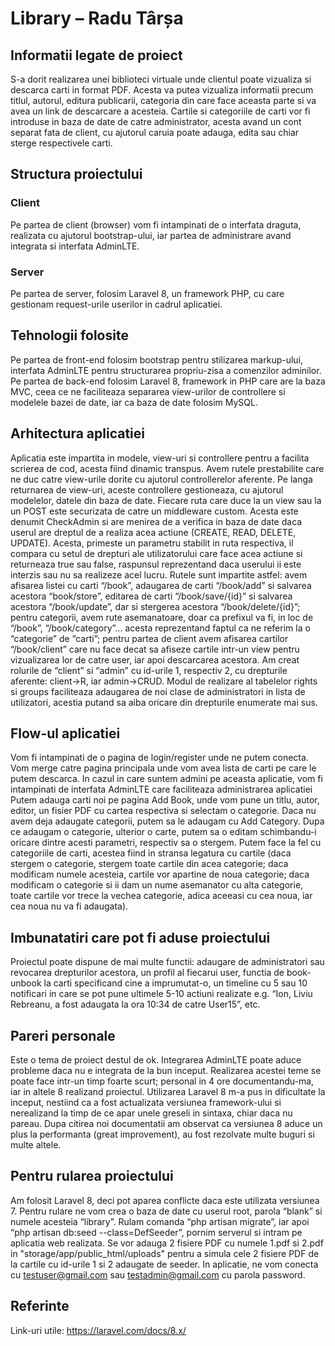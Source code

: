 # Library – Radu Târșa

##	Informatii legate de proiect
S-a dorit realizarea unei biblioteci virtuale unde clientul poate vizualiza si descarca carti in format PDF. Acesta va putea vizualiza informatii precum titlul, autorul, editura publicarii, categoria din care face aceasta parte si va avea un link de descarcare a acesteia.
Cartile si categoriile de carti vor fi introduse in baza de date de catre administrator, acesta avand un cont separat fata de client, cu ajutorul caruia poate adauga, edita sau chiar sterge respectivele carti.

##	Structura proiectului
###	Client
Pe partea de client (browser) vom fi intampinati de o interfata draguta, realizata cu ajutorul bootstrap-ului, iar partea de administrare avand integrata si interfata AdminLTE.
###	Server
Pe partea de server, folosim Laravel 8, un framework PHP, cu care gestionam request-urile userilor in cadrul aplicatiei.

## Tehnologii folosite
Pe partea de front-end folosim bootstrap pentru stilizarea markup-ului, interfata AdminLTE pentru structurarea propriu-zisa a comenzilor adminilor.
Pe partea de back-end folosim Laravel 8, framework in PHP care are la baza MVC, ceea ce ne faciliteaza separarea view-urilor de controllere si modelele bazei de date, iar ca baza de date folosim MySQL.

##	Arhitectura aplicatiei
Aplicatia este impartita in modele, view-uri si controllere pentru a facilita scrierea de cod, acesta fiind dinamic transpus. Avem rutele prestabilite care ne duc catre view-urile dorite cu ajutorul controllerelor aferente. Pe langa returnarea de view-uri, aceste controllere gestioneaza, cu ajutorul modelelor, datele din baza de date.
Fiecare ruta care duce la un view sau la un POST este securizata de catre un middleware custom. Acesta este denumit CheckAdmin si are menirea de a verifica in baza de date daca userul are dreptul de a realiza acea actiune (CREATE, READ, DELETE, UPDATE). Acesta, primeste un parametru stabilit in ruta respectiva, il compara cu setul de drepturi ale utilizatorului care face acea actiune si returneaza true sau false, raspunsul reprezentand daca userului ii este interzis sau nu sa realizeze acel lucru.
Rutele sunt impartite astfel: avem afisarea listei cu carti “/book”, adaugarea de carti “/book/add” si salvarea acestora “book/store”, editarea de carti “/book/save/{id}” si salvarea acestora “/book/update”, dar si stergerea acestora “/book/delete/{id}”; pentru categorii, avem rute asemanatoare, doar ca prefixul va fi, in loc de “/book”, “/book/category”... acesta reprezentand faptul ca ne referim la o “categorie” de “carti”; pentru partea de client avem afisarea cartilor “/book/client” care nu face decat sa afiseze cartile intr-un view pentru vizualizarea lor de catre user, iar apoi descarcarea acestora.
Am creat rolurile de “client” si “admin” cu id-urile 1, respectiv 2, cu drepturile aferente: client->R, iar admin->CRUD. Modul de realizare al tabelelor rights si groups faciliteaza adaugarea de noi clase de administratori in lista de utilizatori, acestia putand sa aiba oricare din drepturile enumerate mai sus.

##	Flow-ul aplicatiei
Vom fi intampinati de o pagina de login/register unde ne putem conecta.
Vom merge catre pagina principala unde vom avea lista de carti pe care le putem descarca.
In cazul in care suntem admini pe aceasta aplicatie, vom fi intampinati de interfata AdminLTE care faciliteaza administrarea aplicatiei
Putem adauga carti noi pe pagina Add Book, unde vom pune un titlu, autor, editor, un fisier PDF cu cartea respectiva si selectam o categorie.
Daca nu avem deja adaugate categorii, putem sa le adaugam cu Add Category.
Dupa ce adaugam o categorie, ulterior o carte, putem sa o editam schimbandu-i oricare dintre acesti parametri, respectiv sa o stergem.
Putem face la fel cu categoriile de carti, acestea fiind in stransa legatura cu cartile (daca stergem o categorie, stergem toate cartile din acea categorie; daca modificam numele acesteia, cartile vor apartine de noua categorie; daca modificam o categorie si ii dam un nume asemanator cu alta categorie, toate cartile vor trece la vechea categorie, adica aceeasi cu cea noua, iar cea noua nu va fi adaugata).

##	Imbunatatiri care pot fi aduse proiectului
Proiectul poate dispune de mai multe functii: adaugare de administratori sau revocarea drepturilor acestora, un profil al fiecarui user, functia de book-unbook la carti specificand cine a imprumutat-o, un timeline cu 5 sau 10 notificari in care se pot pune ultimele 5-10 actiuni realizate e.g. “Ion, Liviu Rebreanu, a fost adaugata la ora 10:34 de catre User15”, etc.

##	Pareri personale
Este o tema de proiect destul de ok.
Integrarea AdminLTE poate aduce probleme daca nu e integrata de la bun inceput.
Realizarea acestei teme se poate face intr-un timp foarte scurt; personal in 4 ore documentandu-ma, iar in altele 8 realizand proiectul.
Utilizarea Laravel 8 m-a pus in dificultate la inceput, nestiind ca a fost actualizata versiunea framework-ului si nerealizand la timp de ce apar unele greseli in sintaxa, chiar daca nu pareau. Dupa citirea noi documentatii am observat ca versiunea 8 aduce un plus la performanta (great improvement), au fost rezolvate multe buguri si multe altele.

##	Pentru rularea proiectului
Am folosit Laravel 8, deci pot aparea conflicte daca este utilizata versiunea 7.
Pentru rulare ne vom crea o baza de date cu userul root, parola “blank” si numele acesteia “library”.
Rulam comanda “php artisan migrate”, iar apoi “php artisan db:seed --class=DefSeeder”, pornim serverul si intram pe aplicatia web realizata.
Se vor adauga 2 fisiere PDF cu numele 1.pdf si 2.pdf in "storage/app/public_html/uploads" pentru a simula cele 2 fisiere PDF de la cartile cu id-urile 1 si 2 adaugate de seeder.
In aplicatie, ne vom conecta cu testuser@gmail.com sau testadmin@gmail.com cu parola password.

##	Referinte
Link-uri utile: https://laravel.com/docs/8.x/
